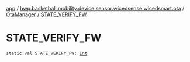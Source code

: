 [app](../../index.md) / [hwp.basketball.mobility.device.sensor.wicedsense.wicedsmart.ota](../index.md) / [OtaManager](index.md) / [STATE_VERIFY_FW](.)

# STATE_VERIFY_FW

`static val STATE_VERIFY_FW: `[`Int`](https://kotlinlang.org/api/latest/jvm/stdlib/kotlin/-int/index.html)